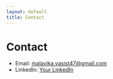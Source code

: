 ```yaml
---
layout: default
title: Contact
---
```


# Contact

- Email: malavika.vasist47@gmail.com  
- LinkedIn: [Your LinkedIn]([https://linkedin.com/in/yourprofile](https://www.linkedin.com/in/malavika-vasist-a236a974/))  
